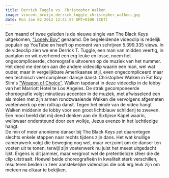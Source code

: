 ```yaml
---
title: Derrick Tuggle vs. Christopher Walken
image: vincent_bruijn_derrick_tuggle_christopher_walken.jpg
date: Mon Jan 02 2012 12:41:57 GMT+0100 (CET)
---
```


Een maand of twee geleden is de nieuwe single van The Black Keys uitgekomen, <a href="http://www.youtube.com/watch?v=a_426RiwST8">"Lonely Boy"</a> genaamd. De begeleidende videoclip is redelijk populair op YouTube en heeft op moment van schrijven 5.399.335 views. In de videoclip zien we ene Derrick T. Tuggle, een man van midden veertig, in pantalon en wit overhemd een erg leuke en losse, noem het ongecompliceerde, choreografie uitvoeren op de muziek van het nummer. Het deed me denken aan die andere videoclip waarin een man, wel wat ouder, maar in vergelijkbare Amerikaanse stijl, even ongecompliceerd maar een technisch veel complexer dansje danst: Christopher Walken in Fat Boy Slim's <a href="http://www.youtube.com/watch?v=HEyY6LEUWUw">"Weapon of Choice"</a>. Walken tapdanst in deze videoclip in de lobby van het Marriott Hotel te Los Angeles. De strak gecomponeerde choreografie volgt minutieus accenten in de muziek, met afwisselend een als molen met zijn armen rondzwaaiende Walken die vervolgens afgemeten voetenwerk op een roltrap danst. Tegen het einde van de video hangt Walken middenin de lobby voor een groot lichtblauw schilderij te zweven. Een mooi beeld dat mij deed denken aan de Sixtijnse Kapel waarin, weliswaar ondersteund door een wolkje, Jezus evenzo in het luchtledige hangt.<br>
De min of meer anonieme danser bij The Black Keys zet daarentegen slechts enkele stappen naar rechts tijdens zijn dans. Het wat knullige camerawerk volgt die beweging nog wel, maar verzuimt om de danser ten voeten uit te tonen, terwijl zijn voetenwerk nu juist het meest uitgedacht lijkt. Ergens is dit jammer, maar vergroot wel de pretentieloze sfeer die de clip uitstraalt. Hoewel beide choreografieën in kwaliteit sterk verschillen, resulteren beiden in zeer aanstekelijke videoclips die ook erg leuk zijn om meteen na elkaar te bekijken.
